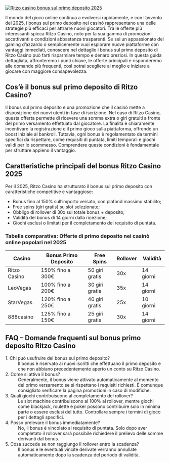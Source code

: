 [![Ritzo casino bonus sul primo deposito 2025](https://123-caf.pages.dev/gitsignup.png)](https://vrmoo.ru/Bt82HjjY)

<p>Il mondo del gioco online continua a evolversi rapidamente, e con l’avvento del 2025, i bonus sul primo deposito nei casinò rappresentano una delle strategie più efficaci per attrarre nuovi giocatori. Tra le offerte più interessanti spicca Ritzo Casino, noto per la sua gamma di promozioni accattivanti e condizioni abbastanza trasparenti. Se sei un appassionato del gaming d’azzardo o semplicemente vuoi esplorare nuove piattaforme con vantaggi immediati, conoscere nel dettaglio i bonus sul primo deposito di Ritzo Casino può farti risparmiare tempo e denaro preziosi. In questa guida dettagliata, affronteremo i punti chiave, le offerte principali e risponderemo alle domande più frequenti, così potrai scegliere al meglio e iniziare a giocare con maggiore consapevolezza.</p>  <h2>Cos’è il bonus sul primo deposito di Ritzo Casino?</h2> <p>Il bonus sul primo deposito è una promozione che il casinò mette a disposizione dei nuovi utenti in fase di iscrizione. Nel caso di Ritzo Casino, questa offerta permette di ricevere una somma extra o giri gratuiti a fronte del primo versamento effettuato dal giocatore. La finalità è chiaramente incentivare la registrazione e il primo gioco sulla piattaforma, offrendo un boost iniziale al bankroll. Tuttavia, ogni bonus è regolamentato da termini specifici da rispettare, come requisiti di puntata, limiti temporali e giochi validi per lo scommesso. Comprendere queste condizioni è fondamentale per sfruttare appieno il vantaggio.</p>  <h2>Caratteristiche principali del bonus Ritzo Casino 2025</h2> <p>Per il 2025, Ritzo Casino ha strutturato il bonus sul primo deposito con caratteristiche competitive e vantaggiose:</p> <ul> <li>Bonus fino al 150% sull’importo versato, con plafond massimo stabilito;</li> <li>Free spins (giri gratis) su slot selezionate;</li> <li>Obbligo di rollover di 30x sul totale bonus + deposito;</li> <li>Validità del bonus di 14 giorni dalla ricezione;</li> <li>Giochi esclusi o limitati per il completamento del requisito di puntata.</li> </ul>  <h3>Tabella comparativa: Offerte di primo deposito nei casinò online popolari nel 2025</h3> <table> <thead> <tr> <th>Casino</th> <th>Bonus Primo Deposito</th> <th>Free Spins</th> <th>Rollover</th> <th>Validità</th> </tr> </thead> <tbody> <tr> <td>Ritzo Casino</td> <td>150% fino a 300€</td> <td>50 giri gratis</td> <td>30x</td> <td>14 giorni</td> </tr> <tr> <td>LeoVegas</td> <td>100% fino a 200€</td> <td>30 giri gratis</td> <td>35x</td> <td>14 giorni</td> </tr> <tr> <td>StarVegas</td> <td>120% fino a 250€</td> <td>40 giri gratis</td> <td>25x</td> <td>10 giorni</td> </tr> <tr> <td>888casino</td> <td>125% fino a 150€</td> <td>25 giri gratis</td> <td>30x</td> <td>14 giorni</td> </tr> </tbody> </table>  <h2>FAQ – Domande frequenti sul bonus primo deposito Ritzo Casino</h2> <dl> <dt>1. Chi può usufruire del bonus sul primo deposito?</dt> <dd>Il bonus è riservato ai nuovi iscritti che effettuano il primo deposito e che non abbiano precedentemente aperto un conto su Ritzo Casino.</dd>  <dt>2. Come si attiva il bonus?</dt> <dd>Generalmente, il bonus viene attivato automaticamente al momento del primo versamento se si rispettano i requisiti richiesti. È comunque consigliato verificare la pagina promozioni in caso di modifiche.</dd>  <dt>3. Quali giochi contribuiscono al completamento del rollover?</dt> <dd>Le slot machine contribuiscono al 100% al rollover, mentre giochi come blackjack, roulette e poker possono contribuire solo in minima parte o essere esclusi del tutto. Controllare sempre i termini di gioco per i dettagli specifici.</dd>  <dt>4. Posso prelevare il bonus immediatamente?</dt> <dd>No, il bonus è vincolato al requisito di puntata. Solo dopo aver completato il rollover sarà possibile richiedere il prelievo delle somme derivanti dal bonus.</dd>  <dt>5. Cosa succede se non raggiungo il rollover entro la scadenza?</dt> <dd>Il bonus e le eventuali vincite derivate verranno annullate automaticamente dopo la scadenza del periodo di validità.</dd> </dl>